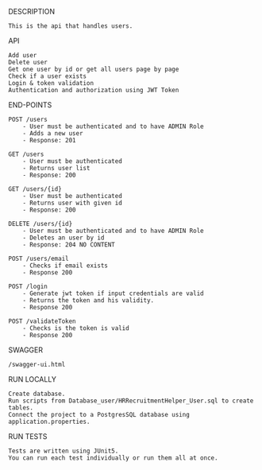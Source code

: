 DESCRIPTION

    This is the api that handles users.

API

	Add user
	Delete user
    Get one user by id or get all users page by page
	Check if a user exists
    Login & token validation
    Authentication and authorization using JWT Token


END-POINTS
    
    POST /users
        - User must be authenticated and to have ADMIN Role
        - Adds a new user
        - Response: 201

    GET /users
        - User must be authenticated
        - Returns user list
        - Response: 200
    
    GET /users/{id}
        - User must be authenticated
        - Returns user with given id
        - Response: 200

    DELETE /users/{id}
        - User must be authenticated and to have ADMIN Role
        - Deletes an user by id
        - Response: 204 NO CONTENT

    POST /users/email
        - Checks if email exists
        - Response 200

    POST /login
        - Generate jwt token if input credentials are valid
        - Returns the token and his validity.        
        - Response 200
    
    POST /validateToken
        - Checks is the token is valid
        - Response 200
SWAGGER

    /swagger-ui.html

RUN LOCALLY

    Create database.
    Run scripts from Database_user/HRRecruitmentHelper_User.sql to create tables.
    Connect the project to a PostgresSQL database using application.properties.

RUN TESTS

    Tests are written using JUnit5.
    You can run each test individually or run them all at once.
    